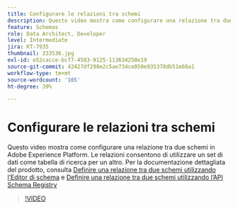 ```yaml
---
title: Configurare le relazioni tra schemi
description: Questo video mostra come configurare una relazione tra due schemi in Adobe Experience Platform. Le relazioni consentono di utilizzare un set di dati come tabella di ricerca per un altro.
feature: Schemas
role: Data Architect, Developer
level: Intermediate
jira: KT-7935
thumbnail: 333536.jpg
exl-id: e52cacce-bcf7-4583-9125-113634250e19
source-git-commit: 42427df298e2c5ae734ce050e935378db51e66a1
workflow-type: tm+mt
source-wordcount: '105'
ht-degree: 39%

---
```


# Configurare le relazioni tra schemi

Questo video mostra come configurare una relazione tra due schemi in Adobe Experience Platform. Le relazioni consentono di utilizzare un set di dati come tabella di ricerca per un altro. Per la documentazione dettagliata del prodotto, consulta [Definire una relazione tra due schemi utilizzando l’Editor di schema](https://experienceleague.adobe.com/docs/experience-platform/xdm/tutorials/relationship-ui.html?lang=it) e [Definire una relazione tra due schemi utilizzando l’API Schema Registry](https://experienceleague.adobe.com/docs/experience-platform/xdm/tutorials/relationship-api.html)

>[!VIDEO](https://video.tv.adobe.com/v/333536?quality=12&learn=on)

